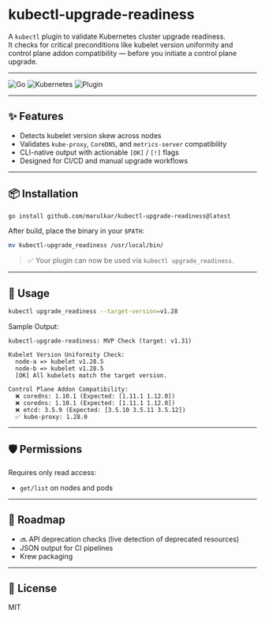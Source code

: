 # kubectl-upgrade-readiness

A `kubectl` plugin to validate Kubernetes cluster upgrade readiness.  
It checks for critical preconditions like kubelet version uniformity and control plane addon compatibility — before you initiate a control plane upgrade.

---

![Go](https://img.shields.io/badge/Go-1.21%2B-blue?logo=go)
![Kubernetes](https://img.shields.io/badge/Kubernetes-1.25%2B-326ce5?logo=kubernetes)
![Plugin](https://img.shields.io/badge/kubectl-plugin-lightgrey?logo=kubernetes)

---

## ✨ Features

- Detects kubelet version skew across nodes
- Validates `kube-proxy`, `CoreDNS`, and `metrics-server` compatibility
- CLI-native output with actionable `[OK]` / `[!]` flags
- Designed for CI/CD and manual upgrade workflows

---

## 📦 Installation

```bash
go install github.com/marulkar/kubectl-upgrade-readiness@latest
````

After build, place the binary in your `$PATH`:

```bash
mv kubectl-upgrade_readiness /usr/local/bin/
```

> ✅ Your plugin can now be used via `kubectl upgrade_readiness`.

---

## 🚀 Usage

```bash
kubectl upgrade_readiness --target-version=v1.28
```

Sample Output:

```
kubectl-upgrade-readiness: MVP Check (target: v1.31)

Kubelet Version Uniformity Check:
  node-a => kubelet v1.28.5
  node-b => kubelet v1.28.5
  [OK] All kubelets match the target version.

Control Plane Addon Compatibility:
  ❌ coredns: 1.10.1 (Expected: [1.11.1 1.12.0])
  ❌ coredns: 1.10.1 (Expected: [1.11.1 1.12.0])
  ❌ etcd: 3.5.9 (Expected: [3.5.10 3.5.11 3.5.12])
  ✅ kube-proxy: 1.28.0
```

---

## 🛡️ Permissions

Requires only read access:

* `get/list` on nodes and pods

---

## 🧭 Roadmap

* 🔜 API deprecation checks (live detection of deprecated resources)
* JSON output for CI pipelines
* Krew packaging


---

## 📄 License

MIT
